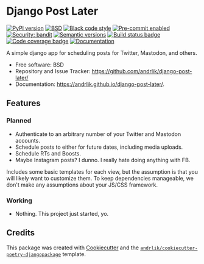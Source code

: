 # Django Post Later

[![PyPI version](https://img.shields.io/pypi/v/django-post-later.svg)](https://pypi.python.org/pypi/django-post-later)
[![BSD](https://img.shields.io/github/license/andrlik/django-post-later)](https://github.com/andrlik/django-post-later/blob/main/LICENSE)
[![Black code style](https://img.shields.io/badge/code%20style-black-000000.svg)](https://github.com/ambv/black)
[![Pre-commit enabled](https://img.shields.io/badge/pre--commit-enabled-brightgreen?logo=pre-commit&logoColor=white)](https://github.com/andrlik/django-post-later/blob/main/.pre-commit-config.yaml)
[![Security: bandit](https://img.shields.io/badge/security-bandit-green.svg)](https://github.com/PyCQA/bandit)
[![Semantic versions](https://img.shields.io/badge/%20%20%F0%9F%93%A6%F0%9F%9A%80-semantic--versions-e10079.svg)](https://github.com/andrlik/django-post-later/releases)
[![Build status badge](https://github.com/andrlik/django-post-later/actions/workflows/build.yml/badge.svg?branch=main)](https://github.com/andrlik/django-post-later/actions/workflows/build.yml)
[![Code coverage badge](https://coveralls.io/repos/github/andrlik/django-post-later/badge.svg?branch=main)](https://coveralls.io/github/andrlik/django-post-later?branch=main)
[![Documentation](https://img.shields.io/badge/docs-mkdocs-blue)](https://andrlik.github.io/django-post-later/)

A simple django app for scheduling posts for Twitter, Mastodon, and others.

* Free software: BSD
* Repository and Issue Tracker: https://github.com/andrlik/django-post-later/
* Documentation: https://andrlik.github.io/django-post-later/.


## Features

### Planned

- Authenticate to an arbitrary number of your Twitter and Mastodon accounts.
- Schedule posts to either for future dates, including media uploads.
- Schedule RTs and Boosts.
- Maybe Instagram posts? I dunno. I really hate doing anything with FB.

Includes some basic templates for each view, but the assumption is that you will likely want to customize them. To keep dependencies
manageable, we don't make any assumptions about your JS/CSS framework.

### Working

- Nothing. This project just started, yo.

## Credits

This package was created with [Cookiecutter][cc] and the [`andrlik/cookiecutter-poetry-djangopackage`][acpd] template.

[cc]: https://github.com/audreyr/cookiecutter
[acpd]: https://github.com/andrlik/cookiecutter-poetry-djangopackage
